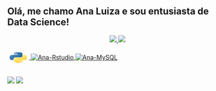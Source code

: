 ## Olá, me chamo Ana Luiza e sou entusiasta de Data Science!
<div align="center">
  <a href="https://github.com/AnaMoraes09">
  <img height="180em" src="https://github-readme-stats.vercel.app/api?username=AnaMoraes09&show_icons=true&theme=jolly&include_all_commits=true&count_private=true"/>
  <img height="180em" src="https://github-readme-stats.vercel.app/api/top-langs/?username=AnaMoraes09&layout=compact&langs_count=7&theme=jolly"/>
</div>
 
<div style="display: inline_block"><br>
  <img align="center" alt="Ana-Python" height="30" width="50" src="https://raw.githubusercontent.com/devicons/devicon/master/icons/python/python-original.svg">
  <img align="center" alt="Ana-Rstudio" height="30" width="50" src="https://cdn.jsdelivr.net/gh/devicons/devicon/icons/rstudio/rstudio-original.svg">
  <img align="center" alt="Ana-MySQL" height="90" width="50" src="https://cdn.jsdelivr.net/gh/devicons/devicon/icons/mysql/mysql-original-wordmark.svg">
</div>
  
  ##
 
<div> 
  <a href = "mailto:analuizamoraespro@gmail.com"><img src="https://img.shields.io/badge/-Gmail-%23333?style=for-the-badge&logo=gmail&logoColor=dark" target="_blank"></a>
  <a href="https://www.linkedin.com/in/analuizamoraesdatascience/" target="_blank"><img src="https://img.shields.io/badge/-LinkedIn-%230077B5?style=for-the-badge&logo=linkedin&logoColor=white" target="_blank"></a> 
</div>
